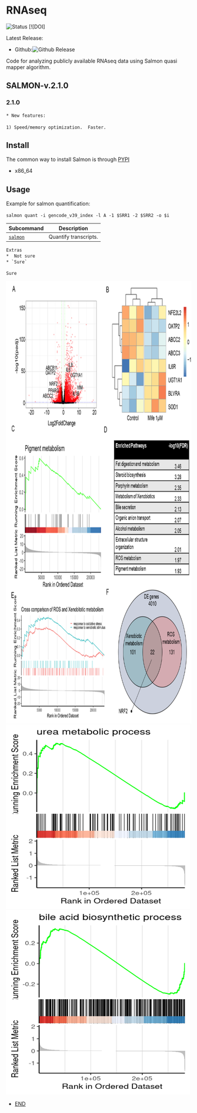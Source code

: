 # RNAseq

![Status](https://img.shields.io/badge/status-alpha-red)
[![DOI]

Latest Release:
* Github:![Github Release](https://img.shields.io/badge/release-v1-blue)

Code for analyzing publicly available RNAseq data using Salmon quasi mapper algorithm.

## SALMON-v.2.1.0
### 2.1.0

	* New features:

	1) Speed/memory optimization.  Faster.


## Install

The common way to install Salmon is through
[PYPI](https://pypi.org/project/salmon/)
* x86_64

## Usage

Example for salmon quantification:

`salmon quant -i gencode_v39_index -l A -1 $SRR1 -2 $SRR2 -o $i`


Subcommand | Description
-----------|----------
[`salmon`](./docs/callpeak.md) | Quantify transcripts.

	Extras
	*  Not sure
	* `Sure`
`Sure`

<img src="https://github.com/hasanwraeth/RNAseq/blob/main/1.png" width="1000" height="1200">
<img src="https://github.com/hasanwraeth/RNAseq/blob/main/urea.png" width="500" height="500">
<img src="https://github.com/hasanwraeth/RNAseq/blob/main/bile.png" width="500" height="500">


* [END](https://www.google.com)
